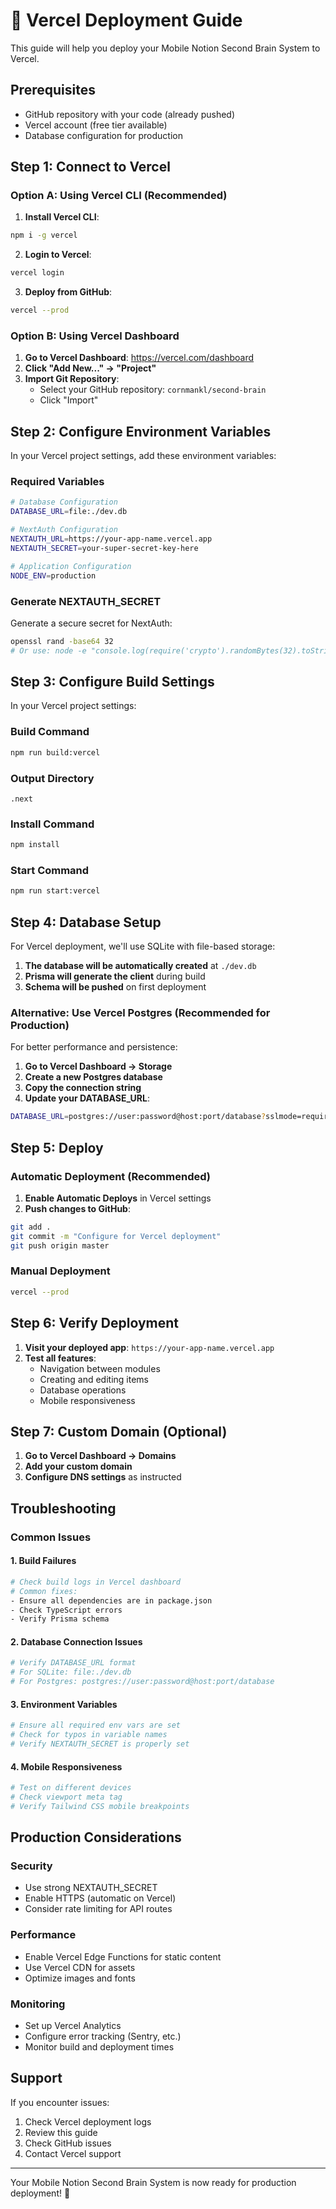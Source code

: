 # 🚀 Vercel Deployment Guide

This guide will help you deploy your Mobile Notion Second Brain System to Vercel.

## Prerequisites

- GitHub repository with your code (already pushed)
- Vercel account (free tier available)
- Database configuration for production

## Step 1: Connect to Vercel

### Option A: Using Vercel CLI (Recommended)

1. **Install Vercel CLI**:
```bash
npm i -g vercel
```

2. **Login to Vercel**:
```bash
vercel login
```

3. **Deploy from GitHub**:
```bash
vercel --prod
```

### Option B: Using Vercel Dashboard

1. **Go to Vercel Dashboard**: https://vercel.com/dashboard
2. **Click "Add New..." → "Project"**
3. **Import Git Repository**:
   - Select your GitHub repository: `cornmankl/second-brain`
   - Click "Import"

## Step 2: Configure Environment Variables

In your Vercel project settings, add these environment variables:

### Required Variables

```bash
# Database Configuration
DATABASE_URL=file:./dev.db

# NextAuth Configuration
NEXTAUTH_URL=https://your-app-name.vercel.app
NEXTAUTH_SECRET=your-super-secret-key-here

# Application Configuration
NODE_ENV=production
```

### Generate NEXTAUTH_SECRET

Generate a secure secret for NextAuth:

```bash
openssl rand -base64 32
# Or use: node -e "console.log(require('crypto').randomBytes(32).toString('base64'))"
```

## Step 3: Configure Build Settings

In your Vercel project settings:

### Build Command
```bash
npm run build:vercel
```

### Output Directory
```
.next
```

### Install Command
```bash
npm install
```

### Start Command
```bash
npm run start:vercel
```

## Step 4: Database Setup

For Vercel deployment, we'll use SQLite with file-based storage:

1. **The database will be automatically created** at `./dev.db`
2. **Prisma will generate the client** during build
3. **Schema will be pushed** on first deployment

### Alternative: Use Vercel Postgres (Recommended for Production)

For better performance and persistence:

1. **Go to Vercel Dashboard → Storage**
2. **Create a new Postgres database**
3. **Copy the connection string**
4. **Update your DATABASE_URL**:
```bash
DATABASE_URL=postgres://user:password@host:port/database?sslmode=require
```

## Step 5: Deploy

### Automatic Deployment (Recommended)

1. **Enable Automatic Deploys** in Vercel settings
2. **Push changes to GitHub**:
```bash
git add .
git commit -m "Configure for Vercel deployment"
git push origin master
```

### Manual Deployment

```bash
vercel --prod
```

## Step 6: Verify Deployment

1. **Visit your deployed app**: `https://your-app-name.vercel.app`
2. **Test all features**:
   - Navigation between modules
   - Creating and editing items
   - Database operations
   - Mobile responsiveness

## Step 7: Custom Domain (Optional)

1. **Go to Vercel Dashboard → Domains**
2. **Add your custom domain**
3. **Configure DNS settings** as instructed

## Troubleshooting

### Common Issues

#### 1. Build Failures
```bash
# Check build logs in Vercel dashboard
# Common fixes:
- Ensure all dependencies are in package.json
- Check TypeScript errors
- Verify Prisma schema
```

#### 2. Database Connection Issues
```bash
# Verify DATABASE_URL format
# For SQLite: file:./dev.db
# For Postgres: postgres://user:password@host:port/database
```

#### 3. Environment Variables
```bash
# Ensure all required env vars are set
# Check for typos in variable names
# Verify NEXTAUTH_SECRET is properly set
```

#### 4. Mobile Responsiveness
```bash
# Test on different devices
# Check viewport meta tag
# Verify Tailwind CSS mobile breakpoints
```

## Production Considerations

### Security
- Use strong NEXTAUTH_SECRET
- Enable HTTPS (automatic on Vercel)
- Consider rate limiting for API routes

### Performance
- Enable Vercel Edge Functions for static content
- Use Vercel CDN for assets
- Optimize images and fonts

### Monitoring
- Set up Vercel Analytics
- Configure error tracking (Sentry, etc.)
- Monitor build and deployment times

## Support

If you encounter issues:
1. Check Vercel deployment logs
2. Review this guide
3. Check GitHub issues
4. Contact Vercel support

---

Your Mobile Notion Second Brain System is now ready for production deployment! 🚀